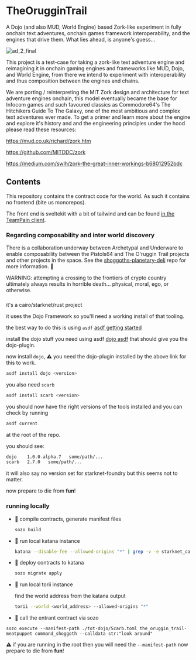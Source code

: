 # TheOrugginTrail
A Dojo (and also MUD, World Engine) based Zork-like experiment in fully onchain text adventures, onchain games framework interoperability, and the engines that drive them.
What lies ahead, is anyone's guess...

![ad_2_final](https://github.com/ArchetypalTech/TheOrugginTrail/assets/983878/b90bcc55-2ba1-4564-94e1-d08184c1e49c)


This project is a test-case for taking a zork-like text adventure engine and reimagining it in onchain gaming engines and frameworks like MUD, Dojo, and World Engine, from there we intend to experiment with interoperability and thus composition between the engines and chains.

We are porting / reinterpreting the MIT Zork design and architecture for text adventure engines onchain, this model eventually became the base for Infocom games and such favoured classics as Commodore64's The Hitchikers Guide To The Galaxy, one of the most ambitious and complex text adventures ever made. To get a primer and learn more about the engine and explore it's history and and the engineering principles under the hood please read these resources:

https://mud.co.uk/richard/zork.htm

https://github.com/MITDDC/zork

https://medium.com/swlh/zork-the-great-inner-workings-b68012952bdc

## Contents

This repository contains the contract code for the world. As such it contains no frontend (bite us monorepos).

The front end is sveltekit with a bit of tailwind and can be found [in the TeamPain client](https://github.com/ArchetypalTech/TeamPainClient).

### Regarding composability and inter world discovery

There is a collaboration underway between Archetypal and Underware to enable composability between the Pistols64 and The O'ruggin Trail projects and other projects in the space. See the [shoggoths-planetary-deli](https://github.com/archetypaltech/shoggoths-planetary-deli) repo for more information. :eyes:


WARNING: attempting a crossing to the frontiers of crypto country ultimately always results in horrible death... physical, moral, ego, or otherwise.

### 
it's a cairo/starknet/rust project

it uses the Dojo Framework so you'll need a working install of that tooling.

the best way to do this is using `asdf`
[asdf getting started](https://asdf-vm.com/guide/getting-started.html)

install the dojo stuff you need using asdf [dojo asdf](https://book.dojoengine.org/getting-started#install-using-asdf)
that should give you the dojo-plugin.

now install `dojo`, ⚠️ you need the dojo-plugin installed by the above link for this to work.
```sh
asdf install dojo <version>
```

you also need `scarb`
```sh 
asdf install scarb <version>
```

you should now have the right versions of the tools installed and you can check by running

```sh
asdf current
```

at the root of the repo.

you should see:
```sh
dojo    1.0.0-alpha.7   some/path/...
scarb   2.7.0   some/path/...
```

it will also say no version set for starknet-foundry but this seems not to matter.

now prepare to die from __fun__!


### running locally
* :rocket: compile contracts, generate manifest files
    ```sh
    sozo build
    ```

* :rocket: run local katana instance

    ```sh
    katana --disable-fee --allowed-origins "*" | grep -v -e starknet_call -e starknet_blockHashAndNumber -e starknet_getBlockWithTxs
    ```

* :rocket: deploy contracts to katana

    ```sh
    sozo migrate apply
    ```

* :rocket: run local torii instance

    find the world address from the katana output

    ```sh
    torii --world <world_address> --allowed-origins "*"
    ```

* :rocket: call the entrant contract via sozo

``` shell 
sozo execute --manifest-path ./tot-dojo/Scarb.toml the_oruggin_trail-meatpuppet command_shoggoth --calldata str:"look around"
```


:warning: if you are running in the root then you will need the `--manifest-path`
now prepare to die from __fun__!

